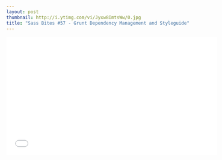 ```yaml
---
layout: post
thumbnail: http://i.ytimg.com/vi/Jyxw8ImtsWw/0.jpg 
title: "Sass Bites #57 - Grunt Dependency Management and Styleguide"
---
```


<iframe width='560' height='315' src='//www.youtube.com/embed/Jyxw8ImtsWw' frameborder='0' allowfullscreen></iframe>